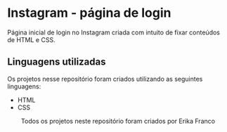 # Instagram - página de login
Página inicial de login no Instagram criada com intuito de fixar conteúdos de HTML e CSS.


## Linguagens utilizadas
Os projetos nesse repositório foram criados utilizando as seguintes linguagens:
- HTML
- CSS

<p align="center">Todos os projetos neste repositório foram criados por Erika Franco</p>
